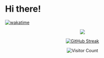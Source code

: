 # Hi there!

[![wakatime](https://wakatime.com/badge/user/411707cc-e652-41a0-81f7-5b5255d892a6.svg)](https://wakatime.com/@Hax)

<div align="center">

<a href="https://spotify-github-profile.kittinanx.com/api/view?uid=11150582328&redirect=true">
<img src="https://spotify-github-profile.kittinanx.com/api/view?uid=11150582328&cover_image=true&theme=novatorem&show_offline=true&background_color=121212&interchange=false&bar_color=53b14f&bar_color_cover=true" />
</a>

[![GitHub Streak](https://streak-stats.demolab.com?user=Schlauer-Hax&theme=dark)](https://git.io/streak-stats)

![Visitor Count](https://profile-counter.glitch.me/Schlauer-Hax/count.svg)

</div>
